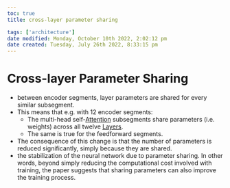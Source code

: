 ```yaml
---
toc: true
title: cross-layer parameter sharing

tags: ['architecture']
date modified: Monday, October 10th 2022, 2:02:12 pm
date created: Tuesday, July 26th 2022, 8:33:15 pm
---
```


# Cross-layer Parameter Sharing
- between encoder segments, layer parameters are shared for every similar subsegment.
- This means that e.g. with 12 encoder segments:
	- The multi-head self-[Attention](Attention.md) subsegments share parameters (i.e. weights) across all twelve [Layers](Layers.md).
	- The same is true for the feedforward segments.
- The consequence of this change is that the number of parameters is reduced significantly, simply because they are shared.
- the stabilization of the neural network due to parameter sharing. In other words, beyond simply reducing the computational cost involved with training, the paper suggests that sharing parameters can also improve the training process.




